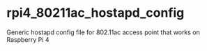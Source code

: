 # rpi4_80211ac_hostapd_config
Generic hostapd config file for 802.11ac access point that works on Raspberry Pi 4
